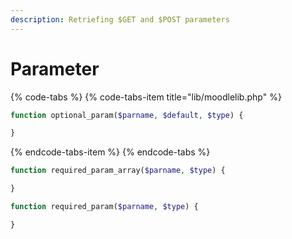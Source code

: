 ```yaml
---
description: Retriefing $GET and $POST parameters
---
```


# Parameter

{% code-tabs %}
{% code-tabs-item title="lib/moodlelib.php" %}
```php
function optional_param($parname, $default, $type) {

}
```
{% endcode-tabs-item %}
{% endcode-tabs %}

```php
function required_param_array($parname, $type) {

}
```

```php
function required_param($parname, $type) {

}
```

